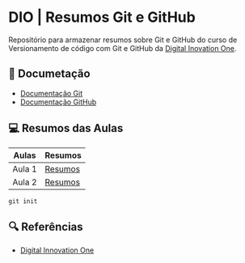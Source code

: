 # DIO | Resumos Git e GitHub

Repositório para armazenar resumos sobre Git e GitHub do curso de Versionamento de código com Git e GitHub da [Digital Inovation One](https://www.dio.me/).

## 📄 Documetação
- [Documentação Git](http://git-scm.com/doc)
- [Documentação GitHub](http://docs.github.com/)

## 💻 Resumos das Aulas

| Aulas | Resumos |
|-------|--------|
|Aula 1 |[Resumos]()
|Aula 2 |[Resumos]()
```
git init
```

## 🔍 Referências
- [Digital Innovation One]()
